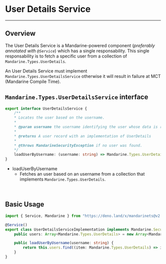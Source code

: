 # User Details Service

---------

## Overview

The User Details Service is a Mandarine-powered component (_preferably annotated with `@Service`_) which has a single responsability. This single responsability is to fetch a specific user from a collection of `Mandarine.Types.UserDetails`.  

An User Details Service must implement `Mandarine.Types.UserDetailsService` otherwise it will result in failure at MCT (Mandarine Compile Time).

## `Mandarine.Types.UserDetailsService` interface
```typescript
export interface UserDetailsService {
    /**
    * Locates the user based on the username.
    * 
    * @param username the username identifying the user whose data is required.
    * 
    * @returns A user record with an implementation of UserDetails
    * 
    * @throws MandarineSecurityException if no user was found.
    */
    loadUserByUsername: (username: string) => Mandarine.Types.UserDetails;
}
```

- loadUserByUsername
    - Fetches an user based on an username from a collection that implements `Mandarine.Types.UserDetails`.

&nbsp;

## Basic Usage

```typescript
import { Service, Mandarine } from "https://deno.land/x/mandarinets@v2.1.0/mod.ts";

@Service()
export class UserDetailsServiceImplementation implements Mandarine.Security.Auth.UserDetailsService {
    public users: Array<Mandarine.Types.UserDetails> = new Array<Mandarine.Types.UserDetails>();

    public loadUserByUsername(username: string) {
        return this.users.find((item: Mandarine.Types.UserDetails) => item.username === username);
    }
}
```